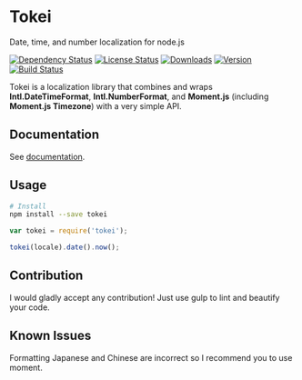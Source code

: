 # Tokei

Date, time, and number localization for node.js

[![Dependency Status](https://david-dm.org/iwatakeshi/tokei.svg)](https://david-dm.org/iwatakeshi/tokei) [![License Status](http://img.shields.io/npm/l/tokei.svg)](https://github.com/iwatakeshi/tokei/blob/master/LICENSE) [![Downloads](http://img.shields.io/npm/dm/tokei.svg)](https://www.npmjs.com/package/tokei) [![Version](http://img.shields.io/npm/v/tokei.svg)](https://www.npmjs.com/package/tokei)
[![Build Status](https://travis-ci.org/iwatakeshi/tokei.svg?branch=master)](https://travis-ci.org/iwatakeshi/tokei)

Tokei is a localization library that combines and wraps **Intl.DateTimeFormat**, **Intl.NumberFormat**, and **Moment.js** (including **Moment.js Timezone**) with a very simple API.


## Documentation

See [documentation](http://iwatakeshi.github.io/tokei/).

## Usage

```bash
# Install
npm install --save tokei
```


```javascript
var tokei = require('tokei');

tokei(locale).date().now();
```

## Contribution

I would gladly accept any contribution! Just use gulp to lint and beautify your code.

## Known Issues

Formatting Japanese and Chinese are incorrect so I recommend you to use moment.